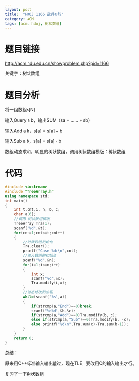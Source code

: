 ```yaml
---
layout: post
title:  "HDOJ 1166 敌兵布阵"
category: ACM
tags: [acm, hdoj, 树状数组]
---
```


# 题目链接

http://acm.hdu.edu.cn/showproblem.php?pid=1166  

关键字：树状数组

# 题目分析

将一组数组s[N]

输入Query a b，输出SUM（sa + …… + sb）

输入Add a b，s[a] = s[a] + b

输入Sub a b，s[a] = s[a] - b

数组动态求和，明显的树状数组，调用树状数组模版：树状数组

# 代码

```c++
#include <iostream>
#include "TreeArray.h"
using namespace std;
int main()
{
    int t,cnt,i, n, b, c;
	char a[6];
	//调用 树状数组模版
	TreeArray Tra(1);
    scanf("%d",&t);
    for(cnt=1;cnt<=t;cnt++)
    {
		//树状数组初始化
		Tra.clear();
        printf("Case %d:\n",cnt);
		//输入数组的初始值
        scanf("%d",&n);
        for(i=1;i<=n;i++)
        {
            int x;
            scanf("%d",&x);
            Tra.modify(i,x);
        }
		//动态修改和求和
        while(scanf("%s",a))
        {
            if(strcmp(a,"End")==0)break;
            scanf("%d%d",&b,&c);
            if(strcmp(a,"Add")==0)Tra.modify(b, c);
            else if(strcmp(a,"Sub")==0)Tra.modify(b, -c);
            else printf("%d\n",Tra.sum(c)-Tra.sum(b-1));
        }
    }
    return 0;
}
```

总结：

原来用C++标准输入输出能过，现在TLE，要改用C的输入输出才行。

复习了一下树状数组

